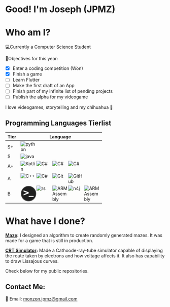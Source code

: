 # Good! I'm Joseph (JPMZ)

# Who am I?
💻Currently a Computer Science Student

🎯Objectives for this year:
   
   - [x] Enter a coding competition (Won)
   - [x] Finish a game
   - [ ] Learn Flutter 
   - [ ] Make the first draft of an App
   - [ ] Finish part of my infinite list of pending projects
   - [ ] Publish the alpha for my videogame

 I love videogames, storytelling and my chihuahua 🌮

## Programming Languages Tierlist
|Tier|Language|
|--|--|
|S+|<img align="left" alt="python" width="50px" src="https://cdn.jsdelivr.net/gh/devicons/devicon/icons/python/python-original.svg"/>|
|S |<img align="left" alt="java" width="50px" src="https://cdn.jsdelivr.net/gh/devicons/devicon/icons/java/java-original.svg"/> |
|A+|<img align="left" alt="Kotlin" width="50px" src="https://cdn.jsdelivr.net/gh/devicons/devicon/icons/kotlin/kotlin-original.svg"/><img align="left" alt="C#" width="50px" src="https://cdn.jsdelivr.net/gh/devicons/devicon/icons/csharp/csharp-original.svg"/><img align="left" alt="C#" width="50px" src="https://cdn.jsdelivr.net/gh/devicons/devicon/icons/unity/unity-original.svg"/><img align="left" alt="C#" width="50px" src="https://cdn.jsdelivr.net/gh/devicons/devicon/icons/lua/lua-plain-wordmark.svg"/>
|A|<img align="left" alt="C++" width="50px" src="https://cdn.jsdelivr.net/gh/devicons/devicon/icons/cplusplus/cplusplus-original.svg"/><img align="left" alt="C#" width="50px" src="https://cdn.jsdelivr.net/gh/devicons/devicon/icons/c/c-original.svg"/><img align="left" alt="Git" width="50px" src="https://cdn.jsdelivr.net/gh/devicons/devicon/icons/git/git-original.svg" /> <img align="left" alt="GitHub" width="50px" src="https://cdn.jsdelivr.net/gh/devicons/devicon/icons/github/github-original.svg" />|
|B|<img align="left" alt="Terminal" width="50px" src="https://raw.githubusercontent.com/github/explore/80688e429a7d4ef2fca1e82350fe8e3517d3494d/topics/terminal/terminal.png" /><img align="left" alt="rs" width="50px" src="https://cdn.jsdelivr.net/gh/devicons/devicon/icons/rstudio/rstudio-original.svg"/><img align="left" alt="ARM Assembly" width="50px" src="https://cdn.jsdelivr.net/gh/devicons/devicon/icons/mysql/mysql-original.svg"/><img align="left" alt="n4j" width="50px" src="https://cdn.jsdelivr.net/gh/devicons/devicon/icons/neo4j/neo4j-original.svg"/><img align="left" alt="ARM Assembly" width="50px" src="https://s3.amazonaws.com/videos.pentesteracademy.com/videos/badges/low/arm-assembly.png" />

# What have I done?

**[Maze](https://github.com/TheJPMZ/LabyrinthMakerV1.git):**
I designed an algorithm to create randomly generated mazes. It was made for a game that is still in production.

**[CRT Simulator](https://github.com/TheJPMZ/CRT-simulator.git):**
Made a Cathoode-ray-tube simulator capable of displaying the route taken by electrons and how voltage affects it. It also has capability to draw Lissajous curves.

Check below for my public repositories.

## Contact Me: 
📩  Email:  monzon.jpmz@gmail.com
